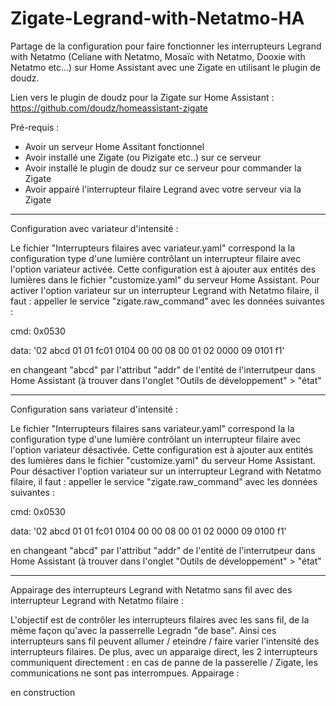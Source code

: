 # Zigate-Legrand-with-Netatmo-HA
Partage de la configuration pour faire fonctionner les interrupteurs Legrand with Netatmo (Celiane with Netatmo, Mosaïc with Netatmo, Dooxie with Netatmo etc...) sur Home Assistant avec une Zigate en utilisant le plugin de doudz.

Lien vers le plugin de doudz pour la Zigate sur Home Assistant :
https://github.com/doudz/homeassistant-zigate

Pré-requis :
- Avoir un serveur Home Assitant fonctionnel
- Avoir installé une Zigate (ou Pizigate etc..) sur ce serveur
- Avoir installé le plugin de doudz sur ce serveur pour commander la Zigate
- Avoir appairé l'interrupteur filaire Legrand avec votre serveur via la Zigate

_____________________________________________________________________________
Configuration avec variateur d'intensité :

Le fichier "Interrupteurs filaires avec variateur.yaml" correspond la la configuration type d'une lumière contrôlant un interrupteur filaire avec l'option variateur activée. Cette configuration est à ajouter aux entités des lumières dans le fichier "customize.yaml" du serveur Home Assistant.
Pour activer l'option variateur sur un interrupteur Legrand with Netatmo filaire, il faut : appeller le service "zigate.raw_command" avec les données suivantes :

cmd: 0x0530

data: '02 abcd 01 01 fc01 0104 00 00 08 00 01 02 0000 09 0101 f1'

en changeant "abcd" par l'attribut "addr" de l'entité de l'interrutpeur dans Home Assistant (à trouver dans l'onglet "Outils de développement" > "état"

________________________________________________________________________________
Configuration sans variateur d'intensité :

Le fichier "Interrupteurs filaires sans variateur.yaml" correspond la la configuration type d'une lumière contrôlant un interrupteur filaire avec l'option variateur désactivée. Cette configuration est à ajouter aux entités des lumières dans le fichier "customize.yaml" du serveur Home Assistant.
Pour désactiver l'option variateur sur un interrupteur Legrand with Netatmo filaire, il faut : appeller le service "zigate.raw_command" avec les données suivantes :

cmd: 0x0530

data: '02 abcd 01 01 fc01 0104 00 00 08 00 01 02 0000 09 0100 f1'

en changeant "abcd" par l'attribut "addr" de l'entité de l'interrutpeur dans Home Assistant (à trouver dans l'onglet "Outils de développement" > "état"

_____________________________________________________________________________
Appairage des interrupteurs Legrand with Netatmo sans fil avec des interrupteur Legrand with Netatmo filaire :

L'objectif est de contrôler les interrupteurs filaires avec les sans fil, de la même façon qu'avec la passerrelle Legradn "de base". Ainsi ces interrupteurs sans fil peuvent allumer / eteindre / faire varier l'intensité des interrupteurs filaires. De plus, avec un apparaige direct, les 2 interrupteurs communiquent directement : en cas de panne de la passerelle / Zigate, les communications ne sont pas interrompues.
Appairage :

en construction
